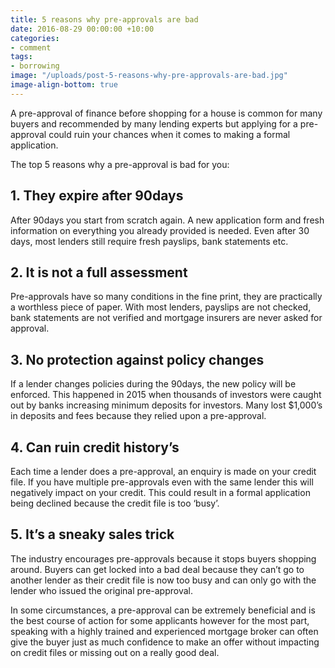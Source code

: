 ```yaml
---
title: 5 reasons why pre-approvals are bad
date: 2016-08-29 00:00:00 +10:00
categories:
- comment
tags:
- borrowing
image: "/uploads/post-5-reasons-why-pre-approvals-are-bad.jpg"
image-align-bottom: true
---
```


A pre-approval of finance before shopping for a house is common for many buyers and recommended by many lending experts but applying for a pre-approval could ruin your chances when it comes to making a formal application.

The top 5 reasons why a pre-approval is bad for you:

## 1. They expire after 90days
After 90days you start from scratch again. A new application form and fresh information on everything you already provided is needed.  Even after 30 days, most lenders still require fresh payslips, bank statements etc.

## 2. It is not a full assessment
Pre-approvals have so many conditions in the fine print, they are practically a worthless piece of paper.  With most lenders, payslips are not checked, bank statements are not verified and mortgage insurers are never asked for approval.  

## 3. No protection against policy changes 
If a lender changes policies during the 90days, the new policy will be enforced.  This happened in 2015 when thousands of investors were caught out by banks increasing minimum deposits for investors.  Many lost $1,000’s in deposits and fees because they relied upon a pre-approval.

## 4. Can ruin credit history’s
Each time a lender does a pre-approval, an enquiry is made on your credit file. If you have multiple pre-approvals even with the same lender this will negatively impact on your credit.  This could result in a formal application being declined because the credit file is too ‘busy’.

## 5. It’s a sneaky sales trick
The industry encourages pre-approvals because it stops buyers shopping around. Buyers can get locked into a bad deal because they can’t go to another lender as their credit file is now too busy and can only go with the lender who issued the original pre-approval.

In some circumstances, a pre-approval can be extremely beneficial and is the best course of action for some applicants however for the most part, speaking with a highly trained and experienced mortgage broker can often give the buyer just as much confidence to make an offer without impacting on credit files or missing out on a really good deal.
